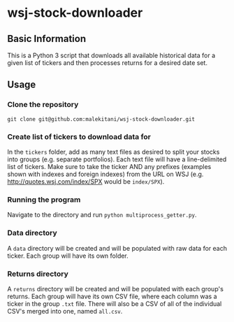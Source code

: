 # wsj-stock-downloader

## Basic Information

This is a Python 3 script that downloads all available historical data for a given list of tickers and then processes returns for a desired date set.

## Usage

### Clone the repository

`git clone git@github.com:malekitani/wsj-stock-downloader.git`

### Create list of tickers to download data for
In the `tickers` folder, add as many text files as desired to split your stocks into groups (e.g. separate portfolios). Each text file will have a line-delimited list of tickers. Make sure to take the ticker AND any prefixes (examples shown with indexes and foreign indexes) from the URL on WSJ (e.g. http://quotes.wsj.com/index/SPX would be `index/SPX`).

### Running the program
Navigate to the directory and run `python multiprocess_getter.py`.

### Data directory
A `data` directory will be created and will be populated with raw data for each ticker. Each group will have its own folder.

### Returns directory
A `returns` directory will be created and will be populated with each group's returns. Each group will have its own CSV file, where each column was a ticker in the group `.txt` file. There will also be a CSV of all of the individual CSV's merged into one, named `all.csv`.
